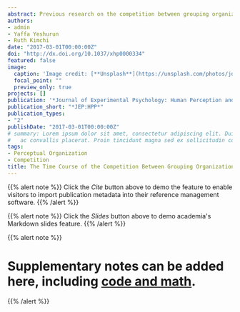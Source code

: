 ```yaml
---
abstract: Previous research on the competition between grouping organizations focused mainly on their relative strength as measured by subjective reports of the final percept. Considerably less is known about the underlying representations of the competing organizations. We hypothesized that when more than 1 organization is possible, multiple representations are constructed for the alternative organizations. We tested this hypothesis using the primed-matching paradigm. Our primes depicted either a single grouping principle (grouping into columns or rows by brightness similarity, connectedness, or proximity) or 2 grouping principles (brightness similarity and connectedness, or brightness similarity and proximity) that led to competing organizations (e.g., grouping into columns by brightness similarity and into rows by connectedness, or vice versa). The time course of representation construction was examined by varying prime duration. Significant priming effects of similar magnitude were found for the individual grouping organizations. These effects were modified when 2 competing organizations were present in the prime, indicating that both organizations were represented and competed for dominancy.
authors:
- admin
- Yaffa Yeshurun
- Ruth Kimchi
date: "2017-03-01T00:00:00Z"
doi: "http://dx.doi.org/10.1037/xhp0000334"
featured: false
image:
  caption: 'Image credit: [**Unsplash**](https://unsplash.com/photos/jdD8gXaTZsc)'
  focal_point: ""
  preview_only: true
projects: []
publication: '*Journal of Experimental Psychology: Human Perception and Performance, 43*(3), 608–618'
publication_short: "*JEP:HPP*"
publication_types:
- "2"
publishDate: "2017-03-01T00:00:00Z"
# summary: Lorem ipsum dolor sit amet, consectetur adipiscing elit. Duis posuere tellus
#   ac convallis placerat. Proin tincidunt magna sed ex sollicitudin condimentum.
tags:
- Perceptual Organization
- Competition
title: The Time Course of the Competition Between Grouping Organizations
---
```


{{% alert note %}}
Click the *Cite* button above to demo the feature to enable visitors to import publication metadata into their reference management software.
{{% /alert %}}

{{% alert note %}}
Click the *Slides* button above to demo academia's Markdown slides feature.
{{% /alert %}}

{{% alert note %}}
# Supplementary notes can be added here, including [code and math](https://sourcethemes.com/academic/docs/writing-markdown-latex/).
{{% /alert %}}